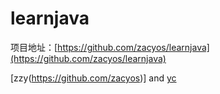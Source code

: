 # learnjava



项目地址：[https://github.com/zacyos/learnjava](https://github.com/zacyos/learnjava)

[zzy(https://github.com/zacyos)] and [yc](https://github.com/yccc233/)
